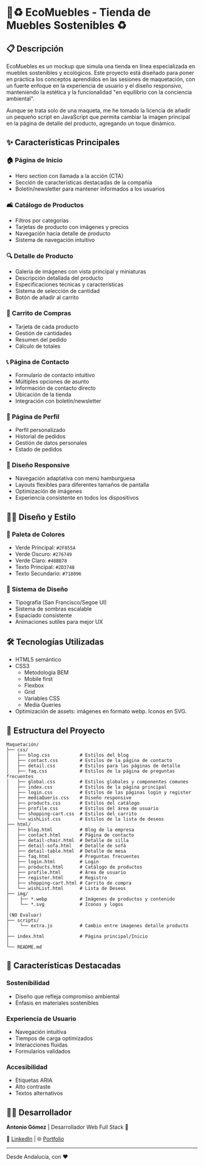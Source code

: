 # 🌲♻ EcoMuebles - Tienda de Muebles Sostenibles ♻

## 📋 Descripción
EcoMuebles es un mockup que simula una tienda en línea especializada en muebles sostenibles y ecológicos. Este proyecto está diseñado para poner en práctica los conceptos aprendidos en las sesiones de maquetación, con un fuerte enfoque en la experiencia de usuario y el diseño responsivo, manteniendo la estética y la funcionalidad "en equilibrio con la conciencia ambiental".

Aunque se trata solo de una maqueta, me he tomado la licencia de añadir un pequeño script en JavaScript que permita cambiar la imagen principal en la página de detalle del producto, agregando un toque dinámico.

## ✨ Características Principales

### 🏠 Página de Inicio
- Hero section con llamada a la acción (CTA)
- Sección de características destacadas de la compañía
- Boletín/newsletter para mantener informados a los usuarios

### 🛋️ Catálogo de Productos
- Filtros por categorías
- Tarjetas de producto con imágenes y precios
- Navegación hacia detalle de producto
- Sistema de navegación intuitivo

### 🔍 Detalle de Producto
- Galería de imágenes con vista principal y miniaturas
- Descripción detallada del producto
- Especificaciones técnicas y características
- Sistema de selección de cantidad
- Botón de añadir al carrito

### 🛒 Carrito de Compras
- Tarjeta de cada producto
- Gestión de cantidades
- Resumen del pedido
- Cálculo de totales

### 📞 Página de Contacto
- Formulario de contacto intuitivo
- Múltiples opciones de asunto
- Información de contacto directo
- Ubicación de la tienda
- Integración con boletín/newsletter

### 👤 Página de Perfil
- Perfil personalizado
- Historial de pedidos
- Gestión de datos personales
- Estado de pedidos

### 📱 Diseño Responsive
- Navegación adaptativa con menú hamburguesa
- Layouts flexibles para diferentes tamaños de pantalla
- Optimización de imágenes
- Experiencia consistente en todos los dispositivos

## 👨‍🎨 Diseño y Estilo

### 🎨  Paleta de Colores
- Verde Principal: `#2F855A`
- Verde Oscuro: `#276749`
- Verde Claro: `#48BB78`
- Texto Principal: `#2D3748`
- Texto Secundario: `#718096`

### 📐 Sistema de Diseño
- Tipografía (San Francisco/Segoe UI)
- Sistema de sombras escalable
- Espaciado consistente
- Animaciones sutiles para mejor UX

## 🛠️ Tecnologías Utilizadas
- HTML5 semántico
- CSS3
  - Metodologia BEM
  - Mobile first
  - Flexbox
  - Grid
  - Variables CSS
  - Media Queries
- Optimización de assets: imágenes en formato webp. Iconos en SVG.

## 📂 Estructura del Proyecto

```
Maquetación/
├── css/
│   ├── blog.css           # Estilos del blog
│   ├── contact.css        # Estilos de la página de contacto
│   ├── detail.css         # Estilos para las páginas de detalle
│   ├── faq.css            # Estilos de la página de preguntas frecuentes
│   ├── global.css         # Estilos globales y componentes comunes
│   ├── index.css          # Estilos de la página principal
│   ├── login.css          # Estilos de las páginas login y register
│   ├── mediaQueris.css    # Diseño responsive
│   ├── products.css       # Estilos del catálogo
│   ├── profile.css        # Estilos del área de usuario
│   ├── shopping-cart.css  # Estilos del carrito
│   └── wishList.css       # Estilos de la lista de deseos
├── html/
│   ├── blog.html          # Blog de la empresa
│   ├── contact.html       # Página de contacto
│   ├── detail-chair.html  # Detalle de silla
│   ├── detail-sofa.html   # Detalle de sofá
│   ├── detail-table.html  # Detalle de mesa
│   ├── faq.html           # Preguntas frecuentes
│   ├── login.html         # Login
│   ├── products.html      # Catálogo de productos
│   ├── profile.html       # Área de usuario
│   ├── register.html      # Registro
│   ├── shopping-cart.html # Carrito de compra
│   └── wishList.html      # Lista de Deseos
├── img/
│    ├── *.webp            # Imágenes de productos y contenido
│    └── *.svg             # Iconos y logos
│
│(NO Evaluar)
├── scripts/ 
│    └── extra.js          # Cambio entre imagenes detalle producto
│
├── index.html             # Página principal/Inicio
│   
└── README.md

```
## 🌟 Características Destacadas

### Sostenibilidad
- Diseño que refleja compromiso ambiental
- Énfasis en materiales sostenibles

### Experiencia de Usuario
- Navegación intuitiva
- Tiempos de carga optimizados
- Interacciones fluidas
- Formularios validados

### Accesibilidad
- Etiquetas ARIA
- Alto contraste
- Textos alternativos

## 👨‍💻 Desarrollador
**Antonio Gómez** | Desarrollador Web Full Stack 🚀

📩 [LinkedIn](https://www.linkedin.com/in/antonio-g%C3%B3mez-dom%C3%ADnguez/) | 🌐 [Portfolio](https://antgom.github.io/Web-Portfolio/)

---
Desde Andalucía, con ❤️